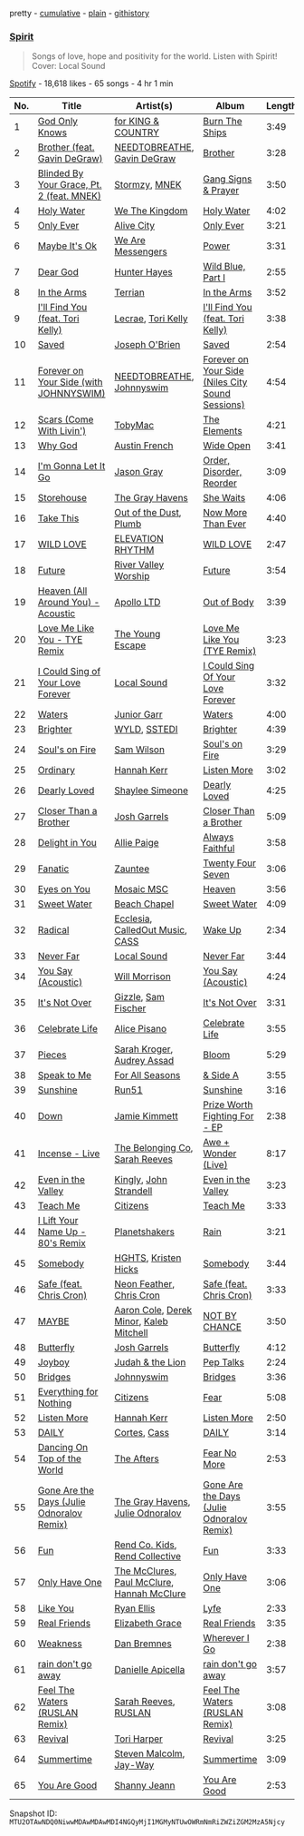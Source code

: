 pretty - [cumulative](/playlists/cumulative/37i9dQZF1DX56Bc0iAghdi.md) - [plain](/playlists/plain/37i9dQZF1DX56Bc0iAghdi) - [githistory](https://github.githistory.xyz/mackorone/spotify-playlist-archive/blob/main/playlists/plain/37i9dQZF1DX56Bc0iAghdi)

### [Spirit](https://open.spotify.com/playlist/37i9dQZF1DX56Bc0iAghdi)

> Songs of love, hope and positivity for the world\.   Listen with Spirit!  Cover: Local Sound

[Spotify](https://open.spotify.com/user/spotify) - 18,618 likes - 65 songs - 4 hr 1 min

| No. | Title | Artist(s) | Album | Length |
|---|---|---|---|---|
| 1 | [God Only Knows](https://open.spotify.com/track/4ElNxglBjcrASiGn58t9Jm) | [for KING & COUNTRY](https://open.spotify.com/artist/3sDbKMebVH2VYcRSl7u1VC) | [Burn The Ships](https://open.spotify.com/album/5eDLHSsctG7CccVeYSTLeh) | 3:49 |
| 2 | [Brother \(feat\. Gavin DeGraw\)](https://open.spotify.com/track/62M9yafZsSRzlsphzeJPGo) | [NEEDTOBREATHE](https://open.spotify.com/artist/610EjgFatGvVPtib97jQ8G), [Gavin DeGraw](https://open.spotify.com/artist/5DYAABs8rkY9VhwtENoQCz) | [Brother](https://open.spotify.com/album/55Fm920hiqUcGhKuv8hjgV) | 3:28 |
| 3 | [Blinded By Your Grace, Pt\. 2 \(feat\. MNEK\)](https://open.spotify.com/track/0ihguwGVwKihJ1Nj8fGQlY) | [Stormzy](https://open.spotify.com/artist/2SrSdSvpminqmStGELCSNd), [MNEK](https://open.spotify.com/artist/7uMh23xWiuR7zsNkuNcm2G) | [Gang Signs & Prayer](https://open.spotify.com/album/5fkFWJ9LZizXE4yPenNGuy) | 3:50 |
| 4 | [Holy Water](https://open.spotify.com/track/1xI9KSGNJB2eka8FMvovvi) | [We The Kingdom](https://open.spotify.com/artist/5Ye2QWN2Wl9zTn947eaest) | [Holy Water](https://open.spotify.com/album/5xAesqK2Ke6g4Y0W9CSijV) | 4:02 |
| 5 | [Only Ever](https://open.spotify.com/track/3A1etA4fcClRWiPCRhbY9l) | [Alive City](https://open.spotify.com/artist/5Toah6plT6mSqAKVffLAj5) | [Only Ever](https://open.spotify.com/album/1OK3WYikBD59j8DxLPXhte) | 3:21 |
| 6 | [Maybe It's Ok](https://open.spotify.com/track/3mKIS7svYfwxiwRWIi1tmK) | [We Are Messengers](https://open.spotify.com/artist/5WcisvYoq6332gCUX039Jd) | [Power](https://open.spotify.com/album/0LVXob178SD0IbGst4RWvi) | 3:31 |
| 7 | [Dear God](https://open.spotify.com/track/6k9nsVCSf6QO1WnFsCsmVf) | [Hunter Hayes](https://open.spotify.com/artist/7H6dkUChT5EoOQtUVMg4cN) | [Wild Blue, Part I](https://open.spotify.com/album/3xDD4CKNUEVmhOL1IY8MAL) | 2:55 |
| 8 | [In the Arms](https://open.spotify.com/track/25d5ECcMe57FZaK5PJqiIU) | [Terrian](https://open.spotify.com/artist/19TPpTWkgX13Qc2stbqVoP) | [In the Arms](https://open.spotify.com/album/2gybUUpxYO2SyDa3CbgX4P) | 3:52 |
| 9 | [I'll Find You \(feat\. Tori Kelly\)](https://open.spotify.com/track/05hdZ0YRqAg6qsgV1ee3LE) | [Lecrae](https://open.spotify.com/artist/1CFCsEqKrCyvAFKOATQHiW), [Tori Kelly](https://open.spotify.com/artist/1vSN1fsvrzpbttOYGsliDr) | [I'll Find You \(feat\. Tori Kelly\)](https://open.spotify.com/album/4YOkLua2AMiyZYbocWWVqM) | 3:38 |
| 10 | [Saved](https://open.spotify.com/track/4n5KoOsuEBe4NCTu0jbtKt) | [Joseph O'Brien](https://open.spotify.com/artist/1ibVSKkKjRcDYXTJrUprGa) | [Saved](https://open.spotify.com/album/4vOtaNqFCeoNjj1lZcxqMi) | 2:54 |
| 11 | [Forever on Your Side \(with JOHNNYSWIM\)](https://open.spotify.com/track/598Dy3TgV1SQulwjPOM0Z2) | [NEEDTOBREATHE](https://open.spotify.com/artist/610EjgFatGvVPtib97jQ8G), [Johnnyswim](https://open.spotify.com/artist/4igDSX1kgfWbVTDCywcBGm) | [Forever on Your Side \(Niles City Sound Sessions\)](https://open.spotify.com/album/3qPcOQNFQgqvkEperYIjOq) | 4:54 |
| 12 | [Scars \(Come With Livin'\)](https://open.spotify.com/track/5CYMOjWrVWZqHGv2ObF5mr) | [TobyMac](https://open.spotify.com/artist/5VX8hxrcfJWwaTLiqGUHG3) | [The Elements](https://open.spotify.com/album/7th3D4IFJFSGajVlS4DheM) | 4:21 |
| 13 | [Why God](https://open.spotify.com/track/7uF8xYuPV1ZXmSS98qqynh) | [Austin French](https://open.spotify.com/artist/5m8b1Ofn4kNkzRV84GopBU) | [Wide Open](https://open.spotify.com/album/55oYFRbA2tOa7q0YRH4K8B) | 3:41 |
| 14 | [I'm Gonna Let It Go](https://open.spotify.com/track/3sBPqE3LXl3ncVUzpkXfjK) | [Jason Gray](https://open.spotify.com/artist/4i2mkyKkRrc0OvPrWqb4BE) | [Order, Disorder, Reorder](https://open.spotify.com/album/4OB5WhwM3ApWRJ97GEF9Lc) | 3:09 |
| 15 | [Storehouse](https://open.spotify.com/track/6mRHIxLNUIBz1U6jATBrZa) | [The Gray Havens](https://open.spotify.com/artist/4gzyIFii6fWdCiLsP0bocC) | [She Waits](https://open.spotify.com/album/1k2TfoQgjRJcpQNSDj3y4I) | 4:06 |
| 16 | [Take This](https://open.spotify.com/track/6B7rm411U4hSvIwRFSXwvq) | [Out of the Dust](https://open.spotify.com/artist/5Yp0ywd05n7U64KpZ8JSbu), [Plumb](https://open.spotify.com/artist/2tbxcCCM7A71cmkzuB8lyH) | [Now More Than Ever](https://open.spotify.com/album/6enJJMJXMoy92TQZvM8Bxf) | 4:40 |
| 17 | [WILD LOVE](https://open.spotify.com/track/6O3GXI34itpMqZbBYHNgoX) | [ELEVATION RHYTHM](https://open.spotify.com/artist/0qZ8aSF0iMCQI99AAXikF8) | [WILD LOVE](https://open.spotify.com/album/6egEvDkcMBG9XDAsIvaOsE) | 2:47 |
| 18 | [Future](https://open.spotify.com/track/2CF9nJbfB541d6YTPQufcz) | [River Valley Worship](https://open.spotify.com/artist/1VXCIEol192OgSF9VzowGV) | [Future](https://open.spotify.com/album/65fqN6r9pytPCPcWiaulDi) | 3:54 |
| 19 | [Heaven \(All Around You\) \- Acoustic](https://open.spotify.com/track/5b4U8K8IdHj8Z9kW5dxNNR) | [Apollo LTD](https://open.spotify.com/artist/2H3EMYFS69dhMmrX9JTkZp) | [Out of Body](https://open.spotify.com/album/0YdHJH25YY6ZzOOpCJyVms) | 3:39 |
| 20 | [Love Me Like You \- TYE Remix](https://open.spotify.com/track/67uQCds7ugUZn3TZUhc5dB) | [The Young Escape](https://open.spotify.com/artist/39ZuGmOP3orNn5Pf8S13VW) | [Love Me Like You \(TYE Remix\)](https://open.spotify.com/album/7t1QRFDMpYbZPFnirwkU3q) | 3:23 |
| 21 | [I Could Sing of Your Love Forever](https://open.spotify.com/track/1Qr7fNKEpGXK3DPXYawbzm) | [Local Sound](https://open.spotify.com/artist/2cXyPSMdJcGw3t9yNhwTN2) | [I Could Sing Of Your Love Forever](https://open.spotify.com/album/16fMATKYNi10ChZuJj0dMd) | 3:32 |
| 22 | [Waters](https://open.spotify.com/track/44p22nZcu3acWIW8q7Qil8) | [Junior Garr](https://open.spotify.com/artist/2wRZSDRny0AhA1Cup3sAh2) | [Waters](https://open.spotify.com/album/20gTNgwCNIZeIM08IstOmi) | 4:00 |
| 23 | [Brighter](https://open.spotify.com/track/44u5ggF8jOttzk8XvPGyik) | [WYLD](https://open.spotify.com/artist/5Rw6396SuRpo6CRSLrZzKt), [SSTEDI](https://open.spotify.com/artist/1VZIyB5EgFbnBlOlY8SgYK) | [Brighter](https://open.spotify.com/album/0uaNHO3Fg6eX9tAtUBxV8q) | 4:39 |
| 24 | [Soul's on Fire](https://open.spotify.com/track/3Lj0mxiDfTDxr5ADKKlxJQ) | [Sam Wilson](https://open.spotify.com/artist/1xMJN0U9b27oxBXc4KYhP5) | [Soul's on Fire](https://open.spotify.com/album/6DcpeOj7clMeg7hD4ZPt33) | 3:29 |
| 25 | [Ordinary](https://open.spotify.com/track/27SD1IBImjwmcNhsMzae4z) | [Hannah Kerr](https://open.spotify.com/artist/5FxshnB3eJ2YDn8xN8zDKq) | [Listen More](https://open.spotify.com/album/7yZ0ymYQisTt8oB2f5kseg) | 3:02 |
| 26 | [Dearly Loved](https://open.spotify.com/track/5ARJNdFbSj2yYpaAKPfIDo) | [Shaylee Simeone](https://open.spotify.com/artist/0gp2s7j9MdVVkcu7UIfpHQ) | [Dearly Loved](https://open.spotify.com/album/0HMkDsyQXtgF0sgMFpudvK) | 4:25 |
| 27 | [Closer Than a Brother](https://open.spotify.com/track/6UFFHivhf0donyRMTdgYjA) | [Josh Garrels](https://open.spotify.com/artist/16QSVsPKl743hu4U5C18R8) | [Closer Than a Brother](https://open.spotify.com/album/33JLXoR3hEiNXIUP42Mwwx) | 5:09 |
| 28 | [Delight in You](https://open.spotify.com/track/37YF8RDQ7u7JLQOnxcCH9b) | [Allie Paige](https://open.spotify.com/artist/7qNEZ5VvIV5TPMmNaSZjDl) | [Always Faithful](https://open.spotify.com/album/5HOJ3iRYUkUfGiNzet72EQ) | 3:58 |
| 29 | [Fanatic](https://open.spotify.com/track/7L1i9lKq51GNndddOR3joe) | [Zauntee](https://open.spotify.com/artist/7jyr9Co4MKL1iWML1G7vch) | [Twenty Four Seven](https://open.spotify.com/album/78W0lU34coKODcz3Ln3Vfn) | 3:06 |
| 30 | [Eyes on You](https://open.spotify.com/track/2q0UHOP7ePGLcqjwF9wBSV) | [Mosaic MSC](https://open.spotify.com/artist/4hAridhpYF50cbO6o7jB3b) | [Heaven](https://open.spotify.com/album/5Q11hlTmOZedl8pEKT4Cbg) | 3:56 |
| 31 | [Sweet Water](https://open.spotify.com/track/4hKM2qMuzJksWGyJcOyiAK) | [Beach Chapel](https://open.spotify.com/artist/0xDQejb43c7yJ5nfCA7jv5) | [Sweet Water](https://open.spotify.com/album/05T3jbSK1BqRRvSU5q0P9Q) | 4:09 |
| 32 | [Radical](https://open.spotify.com/track/1Y9JQO7FizZV8zLuy509I8) | [Ecclesia](https://open.spotify.com/artist/6yuXGldP2yeZ8GFNrZdlSC), [CalledOut Music](https://open.spotify.com/artist/3VY7IlU2547DIC1ca88lRH), [CASS](https://open.spotify.com/artist/1pcufq5QrAZE0kBRQS65DM) | [Wake Up](https://open.spotify.com/album/6zDrYIeQaD7KS3HAZst1PJ) | 2:34 |
| 33 | [Never Far](https://open.spotify.com/track/2fWrlXD3n603bKrL0UPXZj) | [Local Sound](https://open.spotify.com/artist/2cXyPSMdJcGw3t9yNhwTN2) | [Never Far](https://open.spotify.com/album/7kRDQkDk7tBtv8hpoSdWrX) | 3:44 |
| 34 | [You Say \(Acoustic\)](https://open.spotify.com/track/4edscO0eug8wJGZ5RkqqdW) | [Will Morrison](https://open.spotify.com/artist/34VjmhQP0q93vBQ8eganjB) | [You Say \(Acoustic\)](https://open.spotify.com/album/50JmQ36DRkjO60LXMOowYp) | 4:24 |
| 35 | [It's Not Over](https://open.spotify.com/track/36iivpdcpCQRjmcDHzJJep) | [Gizzle](https://open.spotify.com/artist/0xukYGKRRwBWS1N9sfCQoq), [Sam Fischer](https://open.spotify.com/artist/6L1XC7NrmgWRlwAeLJvVtA) | [It's Not Over](https://open.spotify.com/album/6qPfheQDOnZDpViFsJIJ5t) | 3:31 |
| 36 | [Celebrate Life](https://open.spotify.com/track/2o6xLYrfFz1eBC4ZuWKon7) | [Alice Pisano](https://open.spotify.com/artist/1B52Dud7YBQYoGLt2QxckH) | [Celebrate Life](https://open.spotify.com/album/5wlSuYlEUkibKPZXbfJjc5) | 3:55 |
| 37 | [Pieces](https://open.spotify.com/track/6PZh8MRQB5Hxj2PIKG8XY5) | [Sarah Kroger](https://open.spotify.com/artist/22cW8LmhiJAWAaFd0cfEbH), [Audrey Assad](https://open.spotify.com/artist/1GKYNY4rIPnOuTfC0J1IWw) | [Bloom](https://open.spotify.com/album/36LOiWPolyaiePKZwj4A5w) | 5:29 |
| 38 | [Speak to Me](https://open.spotify.com/track/7nmrabiFsP23CoI8EXsgDc) | [For All Seasons](https://open.spotify.com/artist/5ucjhW0VidVLW5TegvgxSf) | [& Side A](https://open.spotify.com/album/0vFF7khThRFzf0roHQoA1i) | 3:55 |
| 39 | [Sunshine](https://open.spotify.com/track/7pBx4A6oQf6Ut7Eyd6WwJr) | [Run51](https://open.spotify.com/artist/1qC0iwCgdWNwJM1KCxbX10) | [Sunshine](https://open.spotify.com/album/77x64lNlw8acb9Yqk03zEh) | 3:16 |
| 40 | [Down](https://open.spotify.com/track/7pm6Tx25xrVRTSjzYrdOVE) | [Jamie Kimmett](https://open.spotify.com/artist/6149cbbptDgml1rjD0qOUG) | [Prize Worth Fighting For \- EP](https://open.spotify.com/album/3OhT211gjRkYGbkuKubrtS) | 2:38 |
| 41 | [Incense \- Live](https://open.spotify.com/track/4sEmnvIiB16v5PYlNWnzS3) | [The Belonging Co](https://open.spotify.com/artist/1XnyRY1hSHsZxiIEX8Nzl5), [Sarah Reeves](https://open.spotify.com/artist/2vGA5qCDLZGW6exRQgKfLL) | [Awe + Wonder \(Live\)](https://open.spotify.com/album/2Qp1udkJdjI6zW6Lr7wO3g) | 8:17 |
| 42 | [Even in the Valley](https://open.spotify.com/track/4A7euppddfPjfKyHpBvh08) | [Kingly](https://open.spotify.com/artist/3K82LFHTTHMqrp1qXyEhpZ), [John Strandell](https://open.spotify.com/artist/03IKdQ4AUOq3YUPFoYJekd) | [Even in the Valley](https://open.spotify.com/album/1sF81pzpaD3ie1vNCtnKcg) | 3:23 |
| 43 | [Teach Me](https://open.spotify.com/track/0kIrIiZq1VvsZBzNL039j2) | [Citizens](https://open.spotify.com/artist/3e7KVnSiZjsBkReSv0L6db) | [Teach Me](https://open.spotify.com/album/4S3DGDkJjlJRR42yVCxOMl) | 3:33 |
| 44 | [I Lift Your Name Up \- 80's Remix](https://open.spotify.com/track/3dw4ddlaQmQVFY5V1mBClv) | [Planetshakers](https://open.spotify.com/artist/5A0SFJQSdSjFHGcndiGT1s) | [Rain](https://open.spotify.com/album/074R4kqJ2xNe4h8GkGBON8) | 3:21 |
| 45 | [Somebody](https://open.spotify.com/track/2s1fclqSpABaF3TpXWZyDC) | [HGHTS](https://open.spotify.com/artist/3qYzGjGmatPjz0jKkULj9p), [Kristen Hicks](https://open.spotify.com/artist/5dQsQyRyYQAXhnbaCMDhOl) | [Somebody](https://open.spotify.com/album/62VCya3aXX842Or8W3ITLZ) | 3:44 |
| 46 | [Safe \(feat\. Chris Cron\)](https://open.spotify.com/track/1b5Fw9OGITGQQ6u46coPy9) | [Neon Feather](https://open.spotify.com/artist/2gKOyAK7jvza3CP58EcLKD), [Chris Cron](https://open.spotify.com/artist/3KOEKMUxngxpCbKGBk8giH) | [Safe \(feat\. Chris Cron\)](https://open.spotify.com/album/66sEcqKPI4ue0VubvW29qH) | 3:33 |
| 47 | [MAYBE](https://open.spotify.com/track/1jV1Y8adI8byyeBimWankc) | [Aaron Cole](https://open.spotify.com/artist/0OQ8y7heASb1vEX5WXvjCr), [Derek Minor](https://open.spotify.com/artist/3fn8lZLy7Q61AXCWWPYC4B), [Kaleb Mitchell](https://open.spotify.com/artist/5HfuDsFVNaxn4NAW00HqbH) | [NOT BY CHANCE](https://open.spotify.com/album/3b8v7puIRYD29jbCAlWWUP) | 3:50 |
| 48 | [Butterfly](https://open.spotify.com/track/5kSWv4oxIoTE3LSh831GpU) | [Josh Garrels](https://open.spotify.com/artist/16QSVsPKl743hu4U5C18R8) | [Butterfly](https://open.spotify.com/album/0bgRKFVFp5wiMnLfiM2WzB) | 4:12 |
| 49 | [Joyboy](https://open.spotify.com/track/5fehE0eNK1ZrDgrTUJczNy) | [Judah & the Lion](https://open.spotify.com/artist/3wWtfT7S2uVJJ3hGZlOLkZ) | [Pep Talks](https://open.spotify.com/album/2Hr4GBTjdCn2RoGSEv35Ln) | 2:24 |
| 50 | [Bridges](https://open.spotify.com/track/3B7UFYjPaGma1Pm3ZZgWyf) | [Johnnyswim](https://open.spotify.com/artist/4igDSX1kgfWbVTDCywcBGm) | [Bridges](https://open.spotify.com/album/3Q1tTDAW1SKfobpECr5LGk) | 3:36 |
| 51 | [Everything for Nothing](https://open.spotify.com/track/0nrzVrjEz8G49T0lSQd2sy) | [Citizens](https://open.spotify.com/artist/3e7KVnSiZjsBkReSv0L6db) | [Fear](https://open.spotify.com/album/0abL7FZysjxpaxEPURpBsl) | 5:08 |
| 52 | [Listen More](https://open.spotify.com/track/0dgUhMtrxfWOvBT7SoVrty) | [Hannah Kerr](https://open.spotify.com/artist/5FxshnB3eJ2YDn8xN8zDKq) | [Listen More](https://open.spotify.com/album/0uY6DrZnFwosKFvkLXSGQS) | 2:50 |
| 53 | [DAILY](https://open.spotify.com/track/3dO540N74bBzkNctFZK76s) | [Cortes](https://open.spotify.com/artist/4wVpcoHUxd0kMJaV2KbMs5), [Cass](https://open.spotify.com/artist/289ZzHonEANcXbHiyHV0sn) | [DAILY](https://open.spotify.com/album/3SidUros5s6r6X4zhvr2sk) | 3:14 |
| 54 | [Dancing On Top of the World](https://open.spotify.com/track/14Qg6RExIEgeTasOOXeclf) | [The Afters](https://open.spotify.com/artist/1Q9nxD19emMUTTWtFi7jZc) | [Fear No More](https://open.spotify.com/album/4LWmVkuA2s7n3q3UiIlsFf) | 2:53 |
| 55 | [Gone Are the Days \(Julie Odnoralov Remix\)](https://open.spotify.com/track/6LZOgPF2JvgpKyJkRrNyHM) | [The Gray Havens](https://open.spotify.com/artist/4gzyIFii6fWdCiLsP0bocC), [Julie Odnoralov](https://open.spotify.com/artist/4VXnILFOlZGah8ztpsxhYZ) | [Gone Are the Days \(Julie Odnoralov Remix\)](https://open.spotify.com/album/2ZxQCfnNz3xhQ3SHKRzoa5) | 3:55 |
| 56 | [Fun](https://open.spotify.com/track/1HVQO24aqjZWB19HkOztZg) | [Rend Co\. Kids](https://open.spotify.com/artist/5S1TlcaYEYdwtVb5ud3lPK), [Rend Collective](https://open.spotify.com/artist/11Y54BxlxC3UIAUkU2eadQ) | [Fun](https://open.spotify.com/album/5tgWl3CLKfqlG6SQeD9VOf) | 3:33 |
| 57 | [Only Have One](https://open.spotify.com/track/4ar0FB87jliCm8gfaiTwds) | [The McClures](https://open.spotify.com/artist/5lI2VDVbI989t1YHEFhGyI), [Paul McClure](https://open.spotify.com/artist/7Dl8usoHibuYnDVT5PRVnz), [Hannah McClure](https://open.spotify.com/artist/13rWahXxJX1NS64MDS24Ya) | [Only Have One](https://open.spotify.com/album/4HvBGoJ0lA4O79qr7zLwQr) | 3:06 |
| 58 | [Like You](https://open.spotify.com/track/0iJimXkiYGGh9XuqSFPS9a) | [Ryan Ellis](https://open.spotify.com/artist/7mkCeiRcySEQSSAMYbud5C) | [Lyfe](https://open.spotify.com/album/6jikiA16rzQPxhWYDSNFc6) | 2:33 |
| 59 | [Real Friends](https://open.spotify.com/track/7zX0UYnQr1P3ztNrMp21Ei) | [Elizabeth Grace](https://open.spotify.com/artist/2t0oDEgacnqOQRFJqiTH8s) | [Real Friends](https://open.spotify.com/album/5QDk9kUhWdb5GZXzGUItqm) | 3:35 |
| 60 | [Weakness](https://open.spotify.com/track/57vFOd9KlCTWpXBgP3jT4M) | [Dan Bremnes](https://open.spotify.com/artist/235ZVf4thM2FFfyE4ACwB3) | [Wherever I Go](https://open.spotify.com/album/6b7kXdycXZktv3IppejFI6) | 2:38 |
| 61 | [rain don't go away](https://open.spotify.com/track/0EMWcOUSdDOhJuptb0E04i) | [Danielle Apicella](https://open.spotify.com/artist/53l3aH0gXYBLyTVM87aYw5) | [rain don't go away](https://open.spotify.com/album/6WUViwkXBGRcCQfZmTBsyX) | 3:57 |
| 62 | [Feel The Waters \(RUSLAN Remix\)](https://open.spotify.com/track/4dw5THeXY6ybMblZBzre9D) | [Sarah Reeves](https://open.spotify.com/artist/2vGA5qCDLZGW6exRQgKfLL), [RUSLAN](https://open.spotify.com/artist/0Xdvr42oMLOrVWFhgM253P) | [Feel The Waters \(RUSLAN Remix\)](https://open.spotify.com/album/1sJdXcBBxSql0JxCX97bX3) | 3:08 |
| 63 | [Revival](https://open.spotify.com/track/5rUnjEX9nsCSHaXYMvQZQr) | [Tori Harper](https://open.spotify.com/artist/2lDf4hYD0RvgNtYgblvb4i) | [Revival](https://open.spotify.com/album/4wYLab6GuVVnzVPno2a1wt) | 3:25 |
| 64 | [Summertime](https://open.spotify.com/track/4iJeJV5d8kZAPmmu4LtqmQ) | [Steven Malcolm](https://open.spotify.com/artist/5yqWHaDl8ZrYgeKANLyIv8), [Jay\-Way](https://open.spotify.com/artist/1RDbE3dM2bNNSTh88R4MQ7) | [Summertime](https://open.spotify.com/album/6Z0UDE7UctY5H0T3oBdHnX) | 3:09 |
| 65 | [You Are Good](https://open.spotify.com/track/4n5opjW4KMNUr3NhOgCgwp) | [Shanny Jeann](https://open.spotify.com/artist/3QFEQDqiDb6FQhA5XA4fnI) | [You Are Good](https://open.spotify.com/album/1j9s8mN2uXbo9RGYLFrmT8) | 2:53 |

Snapshot ID: `MTU2OTAwNDQ0NiwwMDAwMDAwMDI4NGQyMjI1MGMyNTUwOWRmNmRiZWZiZGM2MzA5Njcy`
